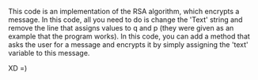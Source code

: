 This code is an implementation of the RSA algorithm, which encrypts a message.
In this code, all you need to do is change the 'Text' string and remove the line that assigns values to q and p (they were given as an example that the program works).
In this code, you can add a method that asks the user for a message and encrypts it by simply assigning the 'text' variable to this message.

XD =)

